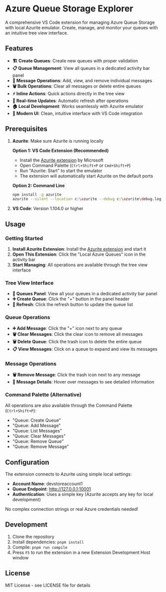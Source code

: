 # Azure Queue Storage Explorer

A comprehensive VS Code extension for managing Azure Queue Storage with local Azurite emulator. Create, manage, and monitor your queues with an intuitive tree view interface.

## Features

- **🏗️ Create Queues**: Create new queues with proper validation
- **📋 Queue Management**: View all queues in a dedicated activity bar panel
- **💬 Message Operations**: Add, view, and remove individual messages
- **🗑️ Bulk Operations**: Clear all messages or delete entire queues
- **⚡ Inline Actions**: Quick actions directly in the tree view
- **🔄 Real-time Updates**: Automatic refresh after operations
- **🏠 Local Development**: Works seamlessly with Azurite emulator
- **🎨 Modern UI**: Clean, intuitive interface with VS Code integration

## Prerequisites

1. **Azurite**: Make sure Azurite is running locally

   **Option 1: VS Code Extension (Recommended)**
   - Install the [Azurite extension](https://marketplace.visualstudio.com/items?itemName=Azurite.azurite) by Microsoft
   - Open Command Palette (`Ctrl+Shift+P` or `Cmd+Shift+P`)
   - Run "Azurite: Start" to start the emulator
   - The extension will automatically start Azurite on the default ports

   **Option 2: Command Line**
   ```bash
   npm install -g azurite
   azurite --silent --location c:\azurite --debug c:\azurite\debug.log
   ```

2. **VS Code**: Version 1.104.0 or higher

## Usage

### Getting Started
1. **Install Azurite Extension**: Install the [Azurite extension](https://marketplace.visualstudio.com/items?itemName=Azurite.azurite) and start it
2. **Open This Extension**: Click the "Local Azure Queues" icon in the activity bar
3. **Start Managing**: All operations are available through the tree view interface

### Tree View Interface
- **📁 Queues Panel**: View all your queues in a dedicated activity bar panel
- **➕ Create Queue**: Click the "+" button in the panel header
- **🔄 Refresh**: Click the refresh button to update the queue list

### Queue Operations
- **➕ Add Message**: Click the "+" icon next to any queue
- **🗑️ Clear Messages**: Click the clear icon to remove all messages
- **🗑️ Delete Queue**: Click the trash icon to delete the entire queue
- **📋 View Messages**: Click on a queue to expand and view its messages

### Message Operations
- **🗑️ Remove Message**: Click the trash icon next to any message
- **📄 Message Details**: Hover over messages to see detailed information

### Command Palette (Alternative)
All operations are also available through the Command Palette (`Ctrl+Shift+P`):
- "Queue: Create Queue"
- "Queue: Add Message"
- "Queue: List Messages"
- "Queue: Clear Messages"
- "Queue: Remove Queue"
- "Queue: Remove Message"

## Configuration

The extension connects to Azurite using simple local settings:
- **Account Name**: devstoreaccount1
- **Queue Endpoint**: http://127.0.0.1:10001
- **Authentication**: Uses a simple key (Azurite accepts any key for local development)

No complex connection strings or real Azure credentials needed!

## Development

1. Clone the repository
2. Install dependencies: `pnpm install`
3. Compile: `pnpm run compile`
4. Press `F5` to run the extension in a new Extension Development Host window

## License

MIT License - see LICENSE file for details